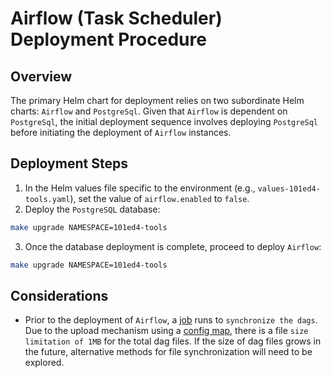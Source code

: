 # Airflow (Task Scheduler) Deployment Procedure

## Overview

The primary Helm chart for deployment relies on two subordinate Helm charts: `Airflow` and `PostgreSql`. Given that `Airflow` is dependent on `PostgreSql`, the initial deployment sequence involves deploying `PostgreSql` before initiating the deployment of `Airflow` instances.

## Deployment Steps

1. In the Helm values file specific to the environment (e.g., `values-101ed4-tools.yaml`), set the value of `airflow.enabled` to `false`.
2. Deploy the `PostgreSQL` database:

```sh
make upgrade NAMESPACE=101ed4-tools
```

3. Once the database deployment is complete, proceed to deploy `Airflow`:

```sh
make upgrade NAMESPACE=101ed4-tools
```

## Considerations

- Prior to the deployment of `Airflow`, a [job]('./templates/templates/job.yaml) runs to `synchronize the dags`. Due to the upload mechanism using a [config map]('./templates/templates/configmap.yaml), there is a file `size limitation of 1MB` for the total dag files. If the size of dag files grows in the future, alternative methods for file synchronization will need to be explored.
